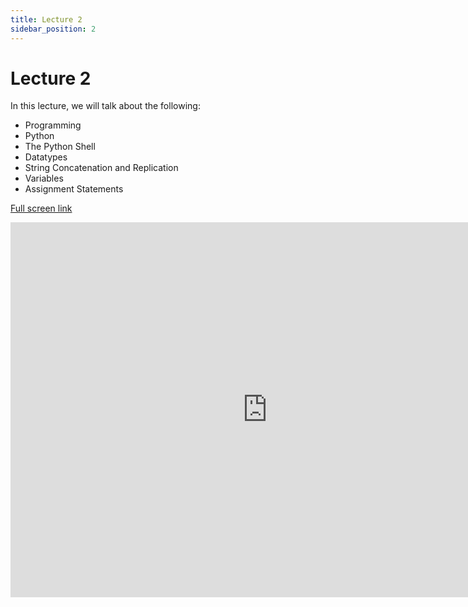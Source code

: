 ```yaml
---
title: Lecture 2
sidebar_position: 2
---
```


# Lecture 2

In this lecture, we will talk about the following:

- Programming
- Python
- The Python Shell
- Datatypes
- String Concatenation and Replication
- Variables
- Assignment Statements

[Full screen link](https://zohair-coder.github.io/itp-lecture-l2)

<iframe src="https://zohair-coder.github.io/itp-lecture-l2" width="822" height="600" title="Introduction to Python - L2" scrolling="no" frameborder="0" webkitallowfullscreen mozallowfullscreen allowfullscreen></iframe>